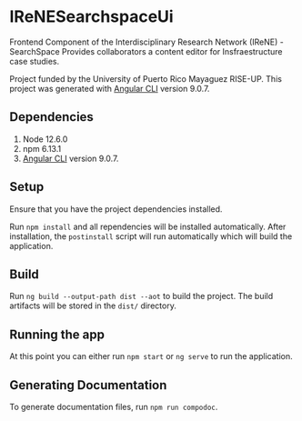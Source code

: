 # IReNESearchspaceUi

Frontend Component of the Interdisciplinary Research Network (IReNE) - SearchSpace Provides collaborators a content editor for Insfraestructure case studies.

Project funded by the University of Puerto Rico Mayaguez RISE-UP. This project was generated with [Angular CLI](https://github.com/angular/angular-cli) version 9.0.7.

## Dependencies
1. Node 12.6.0
2. npm 6.13.1
3. [Angular CLI](https://github.com/angular/angular-cli) version 9.0.7.

## Setup

Ensure that you have the project dependencies installed. 

Run `npm install` and all rependencies will be installed automatically. After installation, the `postinstall` script will run automatically which will build the application.

## Build

Run `ng build --output-path dist --aot` to build the project. The build artifacts will be stored in the `dist/` directory.

## Running the app

At this point you can either run `npm start` or `ng serve` to run the application.

## Generating Documentation

To generate documentation files, run `npm run compodoc`.
